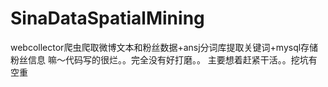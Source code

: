 # SinaDataSpatialMining
webcollector爬虫爬取微博文本和粉丝数据+ansj分词库提取关键词+mysql存储粉丝信息
嘛～代码写的很烂。。完全没有好打磨。。
主要想着赶紧干活。。挖坑有空重
